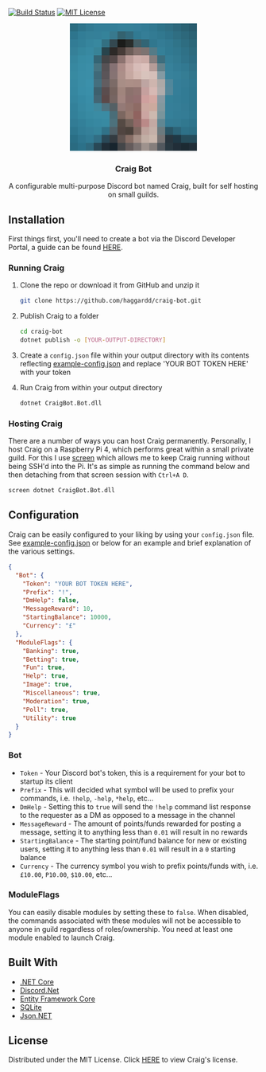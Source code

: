[![Build Status][build-shield]][build-url]
[![MIT License][license-shield]][license-url]

[build-shield]: https://github.com/haggardd/craig-bot/workflows/.NET%20Core/badge.svg
[build-url]: https://github.com/haggardd/craig-bot/actions?query=workflow%3A%22.NET+Core%22
[license-shield]: https://img.shields.io/github/license/haggardd/craig-bot.svg?style=flat
[license-url]: LICENSE

<div align="center">
  <a href="https://github.com/haggardd/craig-bot">
    <img src="logo.png" alt="Logo" width="256" height="256">
  </a>
  <h3 align="center">
  	Craig Bot
  </h3>
  <p align="center">
  	A configurable multi-purpose Discord bot named Craig, built for self hosting on small guilds.
  </p>
</div>

## Installation

First things first, you'll need to create a bot via the Discord Developer Portal, a guide can be found [HERE](https://discord.foxbot.me/docs/guides/getting_started/first-bot.html).

### Running Craig

1. Clone the repo or download it from GitHub and unzip it

   ```sh
   git clone https://github.com/haggardd/craig-bot.git
   ```

2. Publish Craig to a folder

   ```sh
   cd craig-bot
   dotnet publish -o [YOUR-OUTPUT-DIRECTORY]
   ```

3. Create a `config.json` file within your output directory with its contents reflecting [example-config.json](example-config.json) and replace 'YOUR BOT TOKEN HERE' with your token

4. Run Craig from within your output directory

   ```sh
   dotnet CraigBot.Bot.dll
   ```

### Hosting Craig

There are a number of ways you can host Craig permanently. Personally, I host Craig on a Raspberry Pi 4, which performs great within a small private guild. For this I use [screen](https://linuxize.com/post/how-to-use-linux-screen/) which allows me to keep Craig running without being SSH'd into the Pi. It's as simple as running the command below and then detaching from that screen session with `Ctrl+A D`.

```sh
screen dotnet CraigBot.Bot.dll
```

## Configuration

Craig can be easily configured to your liking by using your `config.json` file. See [example-config.json](example-config.json) or below for an example and brief explanation of the various settings.

```json
{
  "Bot": {
    "Token": "YOUR BOT TOKEN HERE",
    "Prefix": "!",
    "DmHelp": false,
    "MessageReward": 10,
    "StartingBalance": 10000,
    "Currency": "£"
  },
  "ModuleFlags": {
    "Banking": true,
    "Betting": true,
    "Fun": true,
    "Help": true,
    "Image": true,
    "Miscellaneous": true,
    "Moderation": true,
    "Poll": true,
    "Utility": true
  }
}
```

### Bot

- `Token` - Your Discord bot's token, this is a requirement for your bot to startup its client
- `Prefix` - This will decided what symbol will be used to prefix your commands, i.e. `!help`, `-help`, `*help`, etc...
- `DmHelp` - Setting this to `true` will send the `!help` command list response to the requester as a DM as opposed to a message in the channel
- `MessageReward` - The amount of points/funds rewarded for posting a message, setting it to anything less than `0.01` will result in no rewards
- `StartingBalance` - The starting point/fund balance for new or existing users, setting it to anything less than `0.01` will result in a `0` starting balance
- `Currency` - The currency symbol you wish to prefix points/funds with, i.e. `£10.00`, `P10.00`, `$10.00`, etc...

### ModuleFlags

You can easily disable modules by setting these to `false`. When disabled, the commands associated with these modules will not be accessible to anyone in guild regardless of roles/ownership. You need at least one module enabled to launch Craig.

## Built With

- [.NET Core](https://dotnet.microsoft.com/)
- [Discord.Net](https://github.com/RogueException/Discord.Net)
- [Entity Framework Core](https://github.com/aspnet/EntityFrameworkCore)
- [SQLite](https://www.sqlite.org/index.html)
- [Json.NET](https://github.com/JamesNK/Newtonsoft.Json)

## License

Distributed under the MIT License. Click [HERE](LICENSE) to view Craig's license.
